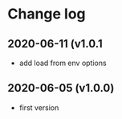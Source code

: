 # Change log

## 2020-06-11 (v1.0.1

 - add load from env options

## 2020-06-05 (v1.0.0)

 - first version
